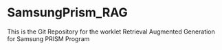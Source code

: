 # SamsungPrism_RAG
This is the Git Repository for the worklet Retrieval Augmented Generation for Samsung PRISM Program
